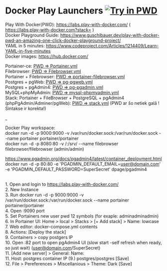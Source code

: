 # Docker Play Launchers <a href="https://labs.play-with-docker.com/" target="_blank"><img src="https://cdn.rawgit.com/play-with-docker/stacks/cff22438/assets/images/button.png" alt="Try in PWD"></a>

Play With Docker(PWD): https://labs.play-with-docker.com/ ( https://labs.play-with-docker.com?stack= )
<br>Docker Playground Guide: https://www.guschlbauer.dev/play-with-docker-pwd-an-amazing-one-click-docker-playground-project/
<br>YAML in 5 minutes: https://www.codeproject.com/Articles/1214409/Learn-YAML-in-five-minutes
<br>Docker images: https://hub.docker.com/

Portainer-ce: <a href="https://labs.play-with-docker.com?stack=https://raw.githubusercontent.com/kviksna/DockerLaunchers/main/Portainer.yml" target="new">PWD => Portainer.yml</a>
<br>Filebrowser: <a href="https://labs.play-with-docker.com?stack=https://raw.githubusercontent.com/kviksna/DockerLaunchers/main/Filebrowser.yml" target="_blank">PWD => Filebrowser.yml</a>
<br>Portainer + Filebrowser: <a href="https://labs.play-with-docker.com?stack=https://raw.githubusercontent.com/kviksna/DockerLaunchers/main/portainer-filebrowser.yml.yml" target="_blank">PWD => portainer-filebrowser.yml</a>
<br>Postgres + pgWeb: <a href="https://labs.play-with-docker.com?stack=https://raw.githubusercontent.com/kviksna/DockerLaunchers/main/pg-pgweb.yml" target="_blank">PWD => pg-pgweb.yml</a>
<br>Postgres + pgAdmin4: <a href="https://labs.play-with-docker.com?stack=https://raw.githubusercontent.com/kviksna/DockerLaunchers/main/pg-pgadmin.yml" target="_blank">PWD => pg-pgadmin.yml</a>
<br>MySQL+phpMyAdmin: <a href="https://labs.play-with-docker.com?stack=https://raw.githubusercontent.com/kviksna/DockerLaunchers/main/mysql-phpmyadmin.yml" target="_blank">PWD => mysql-phpmyadmin.yml</a>
<br>Stack: Portainer + FileBrowser + PostgreSQL + pgAdmin4 (phpPgAdmin/Adminer/pgWeb): <a href="https://labs.play-with-docker.com?stack=https://raw.githubusercontent.com/kviksna/DockerLaunchers/main/stack.yml" target="_blank">PWD => stack.yml</a> (PWD ar šo netiek galā !  Sintakse ir korekta!)

_

Docker Play workspace:
<br>docker run -d -p 9000:9000 -v /var/run/docker.sock:/var/run/docker.sock --name portainer portainer/portainer
<br>docker run -d -p 8080:80 -v /:/srv/ --name filebrowser filebrowser/filebrowser (admin/admin)

https://www.pgadmin.org/docs/pgadmin4/latest/container_deployment.html
<br>docker run -d -p 80:80 -e 'PGADMIN_DEFAULT_EMAIL=user@domain.com' -e 'PGADMIN_DEFAULT_PASSWORD=SuperSecret' dpage/pgadmin4


<br>1. Open and login to https://labs.play-with-docker.com/
<br>2. New Instance
<br>3. Run docker run -d -p 9000:9000 -v /var/run/docker.sock:/var/run/docker.sock --name portainer portainer/portainer
<br>4. Open :9090 port
<br>5. Set Portainers new user pwd 12 symbols (for exaple: adminadminadmin)
<br>6. In Portainer UI: Home > local > Stacks > [+ Add stack] > Name: lowcase
<br>7. Web editor: docker-compose.yml contents
<br>8. Actions: [Deploy the stack]
<br>9. Containers > copy postgers IP
<br>10. Open :82 port to open pgAdmin4 UI (slow start -self refresh when ready, so just wait) (user@domain.com/SuperSecret)
<br>11. [Add new server] > General: Name:
<br>11. Host: postgres container IP (9.) postgres/postgres [Save]
<br>12. File > Pereferences > Miscellanious > Theme: Dark [Save]
